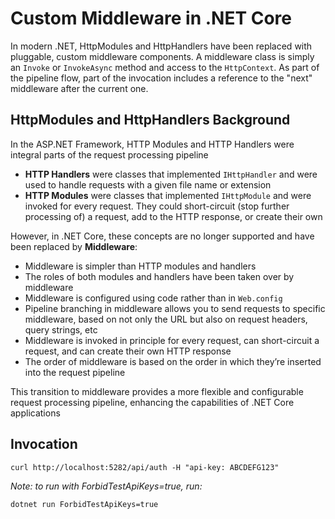 # Custom Middleware in .NET Core

In modern .NET, HttpModules and HttpHandlers have been replaced with pluggable, custom middleware components. A middleware class is simply an `Invoke` or `InvokeAsync` method and access to the `HttpContext`. As part of the pipeline flow, part of the invocation includes a reference to the "next" middleware after the current one. 

## HttpModules and HttpHandlers Background

In the ASP.NET Framework, HTTP Modules and HTTP Handlers were integral parts of the request processing pipeline

- **HTTP Handlers** were classes that implemented `IHttpHandler` and were used to handle requests with a given file name or extension
- **HTTP Modules** were classes that implemented `IHttpModule` and were invoked for every request. They could short-circuit (stop further processing of) a request, add to the HTTP response, or create their own

However, in .NET Core, these concepts are no longer supported and have been replaced by **Middleware**:

- Middleware is simpler than HTTP modules and handlers
- The roles of both modules and handlers have been taken over by middleware
- Middleware is configured using code rather than in `Web.config`
- Pipeline branching in middleware allows you to send requests to specific middleware, based on not only the URL but also on request headers, query strings, etc
- Middleware is invoked in principle for every request, can short-circuit a request, and can create their own HTTP response
- The order of middleware is based on the order in which they’re inserted into the request pipeline

This transition to middleware provides a more flexible and configurable request processing pipeline, enhancing the capabilities of .NET Core applications

## Invocation

```
curl http://localhost:5282/api/auth -H "api-key: ABCDEFG123"
```

*Note: to run with ForbidTestApiKeys=true, run:*

```
dotnet run ForbidTestApiKeys=true
```